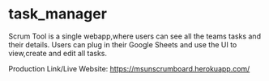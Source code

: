 # task_manager

Scrum Tool is a single webapp,where users can see all the teams tasks and their details.
Users can plug in their Google Sheets and use the UI to view,create and edit all tasks.

Production Link/Live Website: https://msunscrumboard.herokuapp.com/
